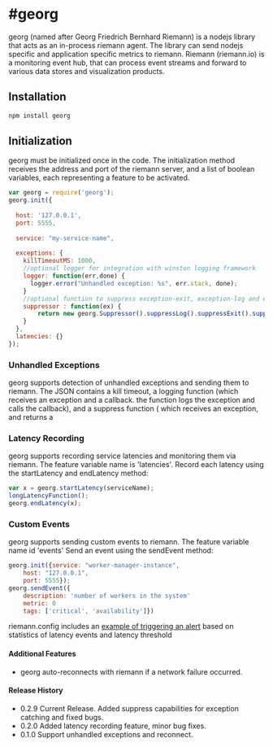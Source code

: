 #georg
=========

georg (named after Georg Friedrich Bernhard Riemann) is a nodejs library that acts as an in-process riemann agent.
The library can send nodejs specific and application specific metrics to riemann.
Riemann (riemann.io) is a monitoring event hub, that can process event streams and forward to various data stores and visualization products.


## Installation ##
```bash
npm install georg
```

## Initialization ##
georg must be initialized once in the code. The initialization method receives the address and port of the riemann server,
and a list of boolean variables, each representing a feature to be activated.

```javascript
var georg = require('georg');
georg.init({
  
  host: '127.0.0.1',
  port: 5555,
  
  service: "my-service-name",
  
  exceptions: {
    killTimeoutMS: 1000,
    //optional logger for integration with winston logging framework
    logger: function(err,done) { 
      logger.error("Unhandled exception: %s", err.stack, done);
    }
    //optional function to suppress exception-exit, exception-log and exception-sendToRiemann. You can use any of the functions.
    suppressor : function(ex) {
        return new georg.Suppressor().suppressLog().suppressExit().suppressRiemann();
    }
  },
  latencies: {}
});
```

### Unhandled Exceptions ###
georg supports detection of unhandled exceptions and sending them to riemann.
The JSON contains a kill timeout, a logging function (which receives an exception and a callback. the function logs the exception and calls the callback),
and a suppress function ( which receives an exception, and returns a

### Latency Recording ###
georg supports recording service latencies and monitoring them via riemann.
The feature variable name is 'latencies'.
Record each latency using the startLatency and endLatency method:
```javascript
var x = georg.startLatency(serviceName);
longLatencyFunction();
georg.endLatency(x);
```

### Custom Events ###
georg supports sending custom events to riemann.
The feature variable name id 'events'
Send an event using the sendEvent method:
```javascript
georg.init({service: "worker-manager-instance",
    host: "127.0.0.1",
    port: 5555});
georg.sendEvent({
    description: 'number of workers in the system'
    metric: 0
    tags: ['critical', 'availability']})
```

riemann.config includes an [example of triggering an alert](riemann.config#L17) based on statistics of latency events and latency threshold

#### Additional Features ####
* georg auto-reconnects with riemann if a network failure occurred.

#### Release History ####
* 0.2.9 Current Release. Added suppress capabilities for exception catching and fixed bugs.
* 0.2.0 Added latency recording feature, minor bug fixes.
* 0.1.0 Support unhandled exceptions and reconnect.

